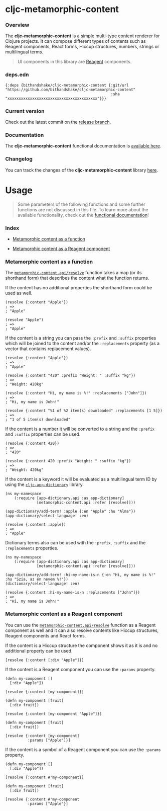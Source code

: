 
# cljc-metamorphic-content

### Overview

The <strong>cljc-metamorphic-content</strong> is a simple multi-type content renderer for Clojure projects.
It can compose different types of contents such as Reagent components, React forms, Hiccup structures,
numbers, strings or multilingual terms.

> UI components in this library are [Reagent](https://github.com/reagent-project/reagent) components.

### deps.edn

```
{:deps {bithandshake/cljc-metamorphic-content {:git/url "https://github.com/bithandshake/cljc-metamorphic-content"
                                               :sha     "xxxxxxxxxxxxxxxxxxxxxxxxxxxxxxxxxxxxxxxx"}}}
```

### Current version

Check out the latest commit on the [release branch](https://github.com/bithandshake/cljc-metamorphic-content/tree/release).

### Documentation

The <strong>cljc-metamorphic-content</strong> functional documentation is [available here](https://bithandshake.github.io/cljc-metamorphic-content).

### Changelog

You can track the changes of the <strong>cljc-metamorphic-content</strong> library [here](CHANGES.md).

# Usage

> Some parameters of the following functions and some further functions are not discussed in this file.
  To learn more about the available functionality, check out the [functional documentation](documentation/COVER.md)!

### Index

- [Metamorphic content as a function](#metamorphic-content-as-a-function)

- [Metamorphic content as a Reagent component](#metamorphic-content-as-a-reagent-component)

### Metamorphic content as a function

The [`metamorphic-content.api/resolve`](documentation/cljc/metamorphic-content/API.md#resolve)
function takes a map (or its shorthand form) that describes the content what the function returns.

If the content has no additional properties the shorthand form could be used as well.

```
(resolve {:content "Apple"})
; =>
; "Apple"

(resolve "Apple")
; =>
; "Apple"
```

If the content is a string you can pass the `:prefix` and `:suffix` properties which
will be joined to the content and/or the `:replacements` property (as a vector that
contains replacement values).

```
(resolve {:content "Apple"})
; =>
; "Apple"
```

```
(resolve {:content "420" :prefix "Weight: " :suffix "kg"})
; =>
; "Weight: 420kg"
```

```
(resolve {:content "Hi, my name is %!" :replacements ["John"]})
; =>
; "Hi, my name is John!"
```

```
(resolve {:content "%1 of %2 item(s) downloaded" :replacements [1 5]})
; =>
; "1 of 5 item(s) downloaded"
```

If the content is a number it will be converted to a string and the `:prefix`
and `:suffix` properties can be used.

```
(resolve {:content 420})
; =>
; "420"
```

```
(resolve {:content 420 :prefix "Weight: " :suffix "kg"})
; =>
; "Weight: 420kg"
```

If the content is a keyword it will be evaluated as a multilingual term ID by using
the [`cljc-app-dictionary`](https://github.com/bithandshake/cljc-app-dictionary) library.

```
(ns my-namespace
    (:require [app-dictionary.api :as app-dictionary]
              [metamorphic-content.api :refer [resolve]]))

(app-dictionary/add-term! :apple {:en "Apple" :hu "Alma"})              
(app-dictionary/select-language! :en)

(resolve {:content :apple})
; =>
; "Apple"
```

Dictionary terms also can be used with the `:prefix`, `:suffix` and the `:replacements`
properties.

```
(ns my-namespace
    (:require [app-dictionary.api :as app-dictionary]
              [metamorphic-content.api :refer [resolve]]))

(app-dictionary/add-term! :hi-my-name-is-n {:en "Hi, my name is %!" :hu "Szia, az én nevem %!"})              
(dictionary/select-language! :en)

(resolve {:content :hi-my-name-is-n :replacements ["John"]})
; =>
; "Hi, my name is John!"
```

### Metamorphic content as a Reagent component

You can use the [`metamorphic-content.api/resolve`](documentation/cljc/metamorphic-content/API.md#resolve)
function as a Reagent component as well and it can also resolve contents like Hiccup structures,
Reagent components and React forms.

If the content is a Hiccup structure the component shows it as it is and no additional
property can be used.

```
[resolve {:content [:div "Apple"]}]
```

If the content is a Reagent component you can use the `:params` property.

```
(defn my-component []
  [:div "Apple"])

[resolve {:content [my-component]}]
```

```
(defn my-component [fruit]
  [:div fruit])

[resolve {:content [my-component "Apple"]}]
```

```
(defn my-component [fruit]
  [:div fruit])

[resolve {:content [my-component]
          :params ["Apple"]}]
```

If the content is a symbol of a Reagent component you can use the `:params` property.

```
(defn my-component []
  [:div "Apple"])

[resolve {:content #'my-component}]
```

```
(defn my-component [fruit]
  [:div fruit])

[resolve {:content #'my-component
          :params ["Apple"}]
```
